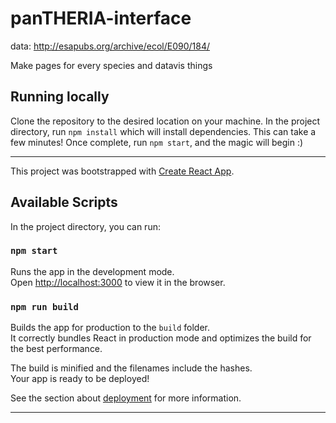 # panTHERIA-interface

data: http://esapubs.org/archive/ecol/E090/184/

Make pages for every species and datavis things

## Running locally

Clone the repository to the desired location on your machine. In the project directory, run `npm install` which will install dependencies. This can take a few minutes! Once complete, run `npm start`, and the magic will begin :)

---

This project was bootstrapped with [Create React App](https://github.com/facebook/create-react-app).

## Available Scripts

In the project directory, you can run:

### `npm start`

Runs the app in the development mode.<br />
Open [http://localhost:3000](http://localhost:3000) to view it in the browser.

### `npm run build`

Builds the app for production to the `build` folder.<br />
It correctly bundles React in production mode and optimizes the build for the best performance.

The build is minified and the filenames include the hashes.<br />
Your app is ready to be deployed!

See the section about [deployment](https://facebook.github.io/create-react-app/docs/deployment) for more information.

---
